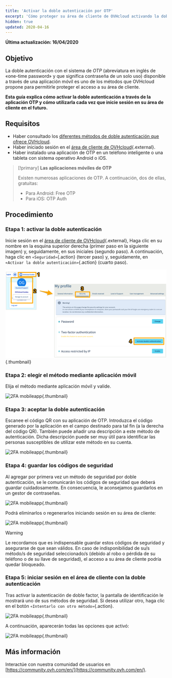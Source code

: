 ```yaml
---
title: 'Activar la doble autenticación por OTP'
excerpt: 'Cómo proteger su área de cliente de OVHcloud activando la doble autenticación mediante una aplicación móvil de OTP'
hidden: true
updated: 2020-04-16
---
```


**Última actualización: 16/04/2020**

## Objetivo

La doble autenticación con el sistema de *OTP* (abreviatura en inglés de «one-time password» y que significa contraseña de un solo uso) disponible a través de una aplicación móvil es uno de los métodos que OVHcloud propone para permitirle proteger el acceso a su área de cliente. 

**Esta guía explica cómo activar la doble autenticación a través de la aplicación OTP y cómo utilizarla cada vez que inicie sesión en su área de cliente en el futuro.**

## Requisitos

- Haber consultado los [diferentes métodos de doble autenticación que ofrece OVHcloud](/pages/account/customer/secure-ovhcloud-account-with-2fa).
- Haber iniciado sesión en el [área de cliente de OVHcloud](https://www.ovh.com/auth/?action=gotomanager&from=https://www.ovh.es/&ovhSubsidiary=es){.external}.
- Haber instalado una aplicación de OTP en un teléfono inteligente o una tableta con sistema operativo Android o iOS.

> [!primary]
>**Las aplicaciones móviles de OTP**
>
> Existen numerosas aplicaciones de OTP. A continuación, dos de ellas, gratuitas:
> 
> - Para Android: Free OTP
> - Para iOS: OTP Auth
> 

## Procedimiento

### Etapa 1: activar la doble autenticación

Inicie sesión en el [área de cliente de OVHcloud](https://www.ovh.com/auth/?action=gotomanager&from=https://www.ovh.es/&ovhSubsidiary=es){.external}, Haga clic en su nombre en la esquina superior derecha (primer paso en la siguiente imagen) y, seguidamente, en sus iniciales (segundo paso). A continuación, haga clic en `«Seguridad»`{.action} (tercer paso) y, seguidamente, en `«Activar la doble autenticación»`{.action} (cuarto paso).

![2FA mobileapp](images/hub2FA.png){.thumbnail}


### Etapa 2: elegir el método mediante aplicación móvil

Elija el método mediante aplicación móvil y valide.

![2FA mobileapp](images/2famobileapp1edit.png){.thumbnail}

### Etapa 3: aceptar la doble autenticación

Escanee el código QR con su aplicación de OTP. Introduzca el código generado por la aplicación en el campo destinado para tal fin (a la derecha del código QR). También puede añadir una descripción a este método de autenticación. Dicha descripción puede ser muy útil para identificar las personas susceptibles de utilizar este método en su cuenta.

![2FA mobileapp](images/2famobileapp2.png){.thumbnail}

### Etapa 4: guardar los códigos de seguridad

Al agregar por primera vez un método de seguridad por doble autenticación, se le comunicarán los códigos de seguridad que deberá guardar cuidadosamente. En consecuencia, le aconsejamos guardarlos en un gestor de contraseñas.

![2FA mobileapp](images/2facodes.png){.thumbnail}

Podrá eliminarlos o regenerarlos iniciando sesión en su área de cliente:

![2FA mobileapp](images/2facodesaction.png){.thumbnail}

> [!warning]
>
> Le recordamos que es indispensable guardar estos códigos de seguridad y asegurarse de que sean válidos. En caso de indisponibilidad de su/s método/s de seguridad seleccionado/s (debido al robo o pérdida de su teléfono o de su llave de seguridad), el acceso a su área de cliente podría quedar bloqueado.
> 
> 

### Etapa 5: iniciar sesión en el área de cliente con la doble autenticación

Tras activar la autenticación de doble factor, la pantalla de identificación le mostrará uno de sus métodos de seguridad. Si desea utilizar otro, haga clic en el botón `«Intentarlo con otro método»`{.action}.

![2FA mobileapp](images/2famobileapploginedit.png){.thumbnail}

A continuación, aparecerán todas las opciones que activó:

![2FA mobileapp](images/2faloginchoice.png){.thumbnail}

## Más información

Interactúe con nuestra comunidad de usuarios en [https://community.ovh.com/en/](https://community.ovh.com/en/).